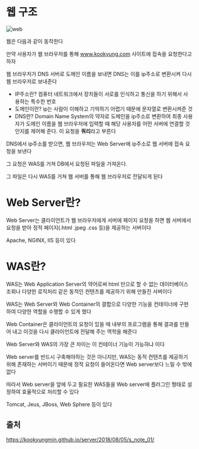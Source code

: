 # 웹 구조
![web]("https://media.vlpt.us/post-images/taylorkwon92/0fc3b7c0-4af1-11ea-8587-91447c55302c/image.png")

웹은 다음과 같이 동작한다

만약 사용자가 웹 브라우저를 통해 www.kookyung.com 사이트에 접속을 요청한다고 하자

웹 브라우저가 DNS 서버로 도메인 이름을 보내면 DNS는 이를 ip주소로 변환시켜 다시 웹 브라우저로 보내준다

* IP주소란? 컴퓨터 네트워크에서 장치들이 서로를 인식하고 통신을 하기 위해서 사용하는 특수한 번호
* 도메인이란? ip는 사람이 이해하고 기억하기 어렵기 때문에 문자열로 변환시켜준 것
* DNS란? Domain Name System의 약자로 도메인을 ip주소로 변환하여 최종 사용자가 도메인 이름을 웹 브라우저에 입력할 때 해당 사용자를 어떤 서버에 연결할 것인지를 제어해 준다. 이 요청을 **쿼리**라고 부른다

DNS에서 ip주소를 받으면, 웹 브라우저는 Web Server에 ip주소로 웹 서버에 접속 요청을 보낸다 

그 요청은 WAS를 거쳐 DB에서 요청된 파일을 가져온다. 

그 파일은 다시 WAS를 거쳐 웹 서버를 통해 웹 브라우저로 전달되게 된다

# Web Server란?
Web Server는 클라이언트가 웹 브라우저에게 서버에 페이지 요청을 하면 웹 서버에서 요청을 받아 정적 페이지(.html .jpeg .css 등)을 제공하는 서버이다 

Apache, NGINX, IIS 등이 있다

# WAS란?
WAS는 Web Application Server의 약어로써 html 만으로 할 수 없는 데이터베이스 조회나 다양한 로직처리 같은 동적인 컨텐츠를 제공하기 위해 만들진 서버이다

WAS는 Web Server와 Web Container의 결합으로 다양한 기능을 컨테이너에 구현하여 다양한 역할을 수행할 수 있게 했다

Web Container은 클라이언트의 요청이 있을 때 내부의 프로그램을 통해 결과를 만들어 내고 이것을 다시 클라이언트에 전달해 주는 역학을 해준다 

Web Server와 WAS의 가장 큰 차이는 이 컨테이너 기능이 가능햐냐 이다

Web server를 반드시 구축해야하는 것은 아니지만, WAS는 동적 컨텐츠를 제공하기 위해 존재하는 서버이기 때문에 정적 요청이 들어온다면 Web server보다 느릴 수 밖에 없다 

따라서 Web server을 앞에 두고 필요한 WAS들을 Web server에 플러그인 형태로 설정하여 효율적으로 처리할 수 있다

Tomcat, Jeus, JBoss, Web Sphere 등이 있다

## 출처
https://kookyungmin.github.io/server/2018/08/05/s_note_01/
